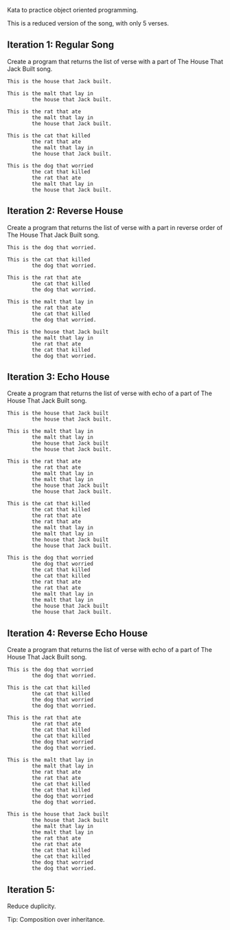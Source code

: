 Kata to practice object oriented programming.

This is a reduced version of the song, with only 5 verses.

## Iteration 1: Regular Song
Create a program that returns the list of verse with a part of The House That Jack Built song.

    This is the house that Jack built.
    
    This is the malt that lay in
            the house that Jack built.
             
    This is the rat that ate 
            the malt that lay in 
            the house that Jack built.
    
    This is the cat that killed 
            the rat that ate 
            the malt that lay in 
            the house that Jack built.
            
    This is the dog that worried 
            the cat that killed 
            the rat that ate 
            the malt that lay in 
            the house that Jack built.
           
## Iteration 2: Reverse House
Create a program that returns the list of verse with a part in reverse order of The House That Jack Built song.

    This is the dog that worried.
    
    This is the cat that killed 
            the dog that worried.
            
    This is the rat that ate 
            the cat that killed 
            the dog that worried.

    This is the malt that lay in 
            the rat that ate 
            the cat that killed 
            the dog that worried.
    
    This is the house that Jack built 
            the malt that lay in 
            the rat that ate 
            the cat that killed 
            the dog that worried.            

## Iteration 3: Echo House
Create a program that returns the list of verse with echo of a part of The House That Jack Built song.

    This is the house that Jack built 
            the house that Jack built.
            
    This is the malt that lay in 
            the malt that lay in 
            the house that Jack built 
            the house that Jack built.
            
    This is the rat that ate 
            the rat that ate
            the malt that lay in 
            the malt that lay in 
            the house that Jack built
            the house that Jack built.
            
    This is the cat that killed 
            the cat that killed 
            the rat that ate 
            the rat that ate 
            the malt that lay in 
            the malt that lay in 
            the house that Jack built 
            the house that Jack built.

    This is the dog that worried 
            the dog that worried 
            the cat that killed 
            the cat that killed 
            the rat that ate 
            the rat that ate 
            the malt that lay in 
            the malt that lay in 
            the house that Jack built 
            the house that Jack built.


## Iteration 4: Reverse Echo House
Create a program that returns the list of verse with echo of a part of The House That Jack Built song.

    This is the dog that worried 
            the dog that worried.

    This is the cat that killed 
            the cat that killed 
            the dog that worried 
            the dog that worried.

    This is the rat that ate 
            the rat that ate 
            the cat that killed 
            the cat that killed 
            the dog that worried 
            the dog that worried.
            
    This is the malt that lay in 
            the malt that lay in 
            the rat that ate 
            the rat that ate 
            the cat that killed 
            the cat that killed 
            the dog that worried 
            the dog that worried.
                
    This is the house that Jack built 
            the house that Jack built 
            the malt that lay in 
            the malt that lay in 
            the rat that ate 
            the rat that ate 
            the cat that killed 
            the cat that killed 
            the dog that worried 
            the dog that worried.

## Iteration 5:
Reduce duplicity.

Tip: Composition over inheritance.
